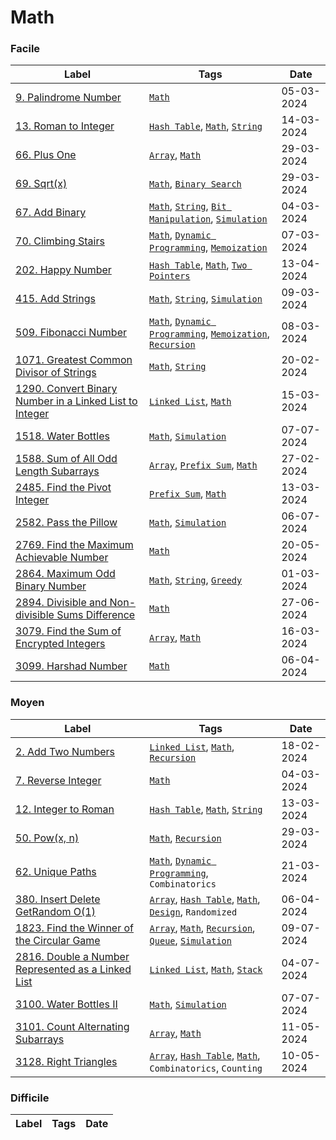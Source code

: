 # Math

### Facile

| Label                                                                                                                                             | Tags                                                                                                                       | Date       |
| ------------------------------------------------------------------------------------------------------------------------------------------------- | -------------------------------------------------------------------------------------------------------------------------- | ---------- |
| [9. Palindrome Number](../Probleme/0009.%20Palindrome%20Number/)                                                                                  | [`Math`](./math.md)                                                                                                        | 05-03-2024 |
| [13. Roman to Integer](../Probleme/0013.%20Roman%20to%20Integer/)                                                                                 | [`Hash Table`](./hash_table.md), [`Math`](./math.md), [`String`](./string.md)                                              | 14-03-2024 |
| [66. Plus One](../Probleme/0066.%20Plus%20One/)                                                                                                   | [`Array`](./array.md), [`Math`](./math.md)                                                                                 | 29-03-2024 |
| [69. Sqrt(x)](<../Probleme/0069.%20Sqrt(x)/>)                                                                                                     | [`Math`](./math.md), [`Binary Search`](./binary_search.md)                                                                 | 29-03-2024 |
| [67. Add Binary](../Probleme/0067.%20Add%20Binary/)                                                                                               | [`Math`](./math.md), [`String`](./string.md), [`Bit Manipulation`](./bit_manipulation.md), [`Simulation`](./simulation.md) | 04-03-2024 |
| [70. Climbing Stairs](../Probleme/0070.%20Climbing%20Stairs/)                                                                                     | [`Math`](./math.md), [`Dynamic Programming`](./dp.md), [`Memoization`](./memoization.md)                                   | 07-03-2024 |
| [202. Happy Number](../Probleme/0202.%20Happy%20Number/)                                                                                          | [`Hash Table`](./hash_table.md), [`Math`](./math.md), [`Two Pointers`](./two_pointers.md)                                  | 13-04-2024 |
| [415. Add Strings](../Probleme/0415.%20Add%20Strings/)                                                                                            | [`Math`](./math.md), [`String`](./string.md), [`Simulation`](./simulation.md)                                              | 09-03-2024 |
| [509. Fibonacci Number](../Probleme/0509.%20Fibonacci%20Number/)                                                                                  | [`Math`](./math.md), [`Dynamic Programming`](./dp.md), [`Memoization`](./memoization.md), [`Recursion`](./recursion.md)    | 08-03-2024 |
| [1071. Greatest Common Divisor of Strings](../Probleme/1071.%20Greatest%20Common%20Divisor%20of%20Strings/)                                       | [`Math`](./math.md), [`String`](./string.md)                                                                               | 20-02-2024 |
| [1290. Convert Binary Number in a Linked List to Integer](../Probleme/1290.%20Convert%20Binary%20Number%20in%20a%20Linked%20List%20to%20Integer/) | [`Linked List`](./linked_list.md), [`Math`](./math.md)                                                                     | 15-03-2024 |
| [1518. Water Bottles](../Probleme/1518.%20Water%20Bottles/)                                                                                       | [`Math`](./math.md), [`Simulation`](./simulation.md)                                                                       | 07-07-2024 |
| [1588. Sum of All Odd Length Subarrays](../Probleme/1588.%20Sum%20of%20All%20Odd%20Length%20Subarrays/)                                           | [`Array`](./array.md), [`Prefix Sum`](./prefix_sum.md), [`Math`](./math.md)                                                | 27-02-2024 |
| [2485. Find the Pivot Integer](../Probleme/2485.%20Find%20the%20Pivot%20Integer/)                                                                 | [`Prefix Sum`](./prefix_sum.md), [`Math`](./math.md)                                                                       | 13-03-2024 |
| [2582. Pass the Pillow](../Probleme/2582.%20Pass%20the%20Pillow/)                                                                                 | [`Math`](./math.md), [`Simulation`](./simulation.md)                                                                       | 06-07-2024 |
| [2769. Find the Maximum Achievable Number](../Probleme/2769.%20Find%20the%20Maximum%20Achievable%20Number/)                                       | [`Math`](./math.md)                                                                                                        | 20-05-2024 |
| [2864. Maximum Odd Binary Number](../Probleme/2864.%20Maximum%20Odd%20Binary%20Number/)                                                           | [`Math`](./math.md), [`String`](./string.md), [`Greedy`](./greedy.md)                                                      | 01-03-2024 |
| [2894. Divisible and Non-divisible Sums Difference](../Probleme/2894.%20Divisible%20and%20Non-divisible%20Sums%20Difference/)                     | [`Math`](./math.md)                                                                                                        | 27-06-2024 |
| [3079. Find the Sum of Encrypted Integers](../Probleme/3079.%20Find%20the%20Sum%20of%20Encrypted%20Integers/)                                     | [`Array`](./array.md), [`Math`](./math.md)                                                                                 | 16-03-2024 |
| [3099. Harshad Number](../Probleme/3099.%20Harshad%20Number/)                                                                                     | [`Math`](./math.md)                                                                                                        | 06-04-2024 |

### Moyen

| Label                                                                                                                                 | Tags                                                                                                                              | Date       |
| ------------------------------------------------------------------------------------------------------------------------------------- | --------------------------------------------------------------------------------------------------------------------------------- | ---------- |
| [2. Add Two Numbers](../Probleme/0002.%20Add%20Two%20Numbers/)                                                                        | [`Linked List`](./linked_list.md), [`Math`](./math.md), [`Recursion`](./recursion.md)                                             | 18-02-2024 |
| [7. Reverse Integer](../Probleme/0007.%20Reverse%20Integer/)                                                                          | [`Math`](./math.md)                                                                                                               | 04-03-2024 |
| [12. Integer to Roman](../Probleme/0012.%20Integer%20to%20Roman/)                                                                     | [`Hash Table`](./hash_table.md), [`Math`](./math.md), [`String`](./string.md)                                                     | 13-03-2024 |
| [50. Pow(x, n)](<../Probleme/0050.%20Pow(x,%20n)/>)                                                                                   | [`Math`](./math.md), [`Recursion`](./recursion.md)                                                                                | 29-03-2024 |
| [62. Unique Paths](../Probleme/0062.%20Unique%20Paths/)                                                                               | [`Math`](./math.md), [`Dynamic Programming`](./dp.md), `Combinatorics`                                                            | 21-03-2024 |
| [380. Insert Delete GetRandom O(1)](<../Probleme/0380.%20Insert%20Delete%20GetRandom%20O(1)/>)                                        | [`Array`](./array.md), [`Hash Table`](./hash_table.md), [`Math`](./math.md), [`Design`](./design.md), `Randomized`                | 06-04-2024 |
| [1823. Find the Winner of the Circular Game](../Probleme/1823.%20Find%20the%20Winner%20of%20the%20Circular%20Game/)                   | [`Array`](./array.md), [`Math`](./math.md), [`Recursion`](./recursion.md), [`Queue`](./queue.md), [`Simulation`](./simulation.md) | 09-07-2024 |
| [2816. Double a Number Represented as a Linked List](../Probleme/2816.%20Double%20a%20Number%20Represented%20as%20a%20Linked%20List/) | [`Linked List`](./linked_list.md), [`Math`](./math.md), [`Stack`](./stack.md)                                                     | 04-07-2024 |
| [3100. Water Bottles II](../Probleme/3100.%20Water%20Bottles%20II/)                                                                   | [`Math`](./math.md), [`Simulation`](./simulation.md)                                                                              | 07-07-2024 |
| [3101. Count Alternating Subarrays](../Probleme/3101.%20Count%20Alternating%20Subarrays/)                                             | [`Array`](./array.md), [`Math`](./math.md)                                                                                        | 11-05-2024 |
| [3128. Right Triangles](../Probleme/3128.%20Right%20Triangles/)                                                                       | [`Array`](./array.md), [`Hash Table`](./hash_table.md), [`Math`](./math.md), `Combinatorics`, `Counting`                          | 10-05-2024 |

### Difficile

| Label | Tags | Date |
| ----- | ---- | ---- |
